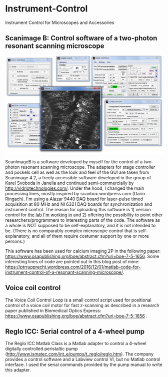 # Instrument-Control
Instrument Control for Microscopes and Accessories

## Scanimage B: Control software of a two-photon resonant scanning microscope

<p align="center"><img src ="https://github.com/PTRRupprecht/Instrument-Control/blob/master/gui.png" /></p>

ScanImageB is a software developed by myself for the control of a two-photon resonant scanning microscope. The adapters for stage controller and pockels cell as well as the look and feel of the GUI are taken from Scanimage 4.2, a freely accessible software developed in the group of Karel Svoboda in Janelia and continued semi-commercially by http://vidriotechnologies.com/.
Under the hood, I changed the main processing lines, mostly inspired by scanbox.wordpress.com (Dario Ringach). I'm using a Alazar 9440 DAQ board for laser-pulse timed acquisition at 80 MHz and NI 6321 DAQ boards for synchronization and instrument control.
The reason for uploading this software is 1) version control for [the lab I'm working in](http://www.fmi.ch/research/groupleader/?group=119) and 2) offering the possibility to point other researchers/programmers to interesting parts of the code. The software as a whole is NOT supposed to be self-explanatory, and it is not intended to be. (There is no comparably complex microscope control that is self-explanatory, and all of them require costumer support by one or more persons.)

This software has been used for calcium imaging 2P in the following paper: https://www.osapublishing.org/boe/abstract.cfm?uri=boe-7-5-1656. Some interesting lines of code are pointed out in this blog post of mine: https://ptrrupprecht.wordpress.com/2016/12/01/matlab-code-for-instrument-control-of-a-resonant-scanning-microscope/.

## Voice coil control

The Voice Coil Control Loop is a small control script used for positional control of a voice coil motor for fast z-scanning as described in a research paper published in Biomedical Optics Express: https://www.osapublishing.org/boe/abstract.cfm?uri=boe-7-5-1656 .

## Reglo ICC: Serial control of a 4-wheel pump

The Reglo ICC Matlab Class is a Matlab adapter to control a 4-wheel digitally controlled peristaltic pump (http://www.ismatec.com/int_e/pumps/t_reglo/reglo.htm). The company provides a control software and a Labview control VI, but no Matlab control interface. I used the serial commands provided by the pump manual to write this adapter.
